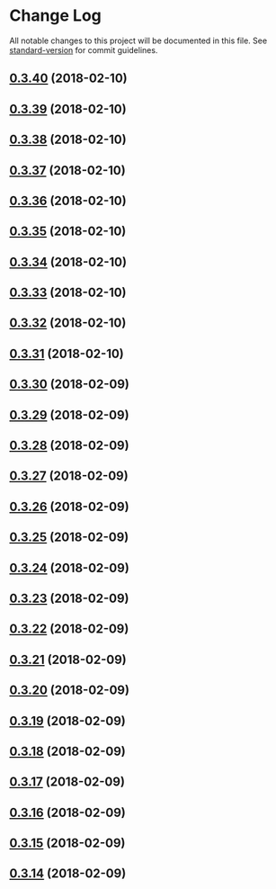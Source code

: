 # Change Log

All notable changes to this project will be documented in this file. See [standard-version](https://github.com/conventional-changelog/standard-version) for commit guidelines.

<a name="0.3.40"></a>
## [0.3.40](https://github.com/svenanders/pwa-boilerplate/compare/v0.3.39...v0.3.40) (2018-02-10)



<a name="0.3.39"></a>
## [0.3.39](https://github.com/svenanders/pwa-boilerplate/compare/v0.3.38...v0.3.39) (2018-02-10)



<a name="0.3.38"></a>
## [0.3.38](https://github.com/svenanders/pwa-boilerplate/compare/v0.3.37...v0.3.38) (2018-02-10)



<a name="0.3.37"></a>
## [0.3.37](https://github.com/svenanders/pwa-boilerplate/compare/v0.3.36...v0.3.37) (2018-02-10)



<a name="0.3.36"></a>
## [0.3.36](https://github.com/svenanders/pwa-boilerplate/compare/v0.3.35...v0.3.36) (2018-02-10)



<a name="0.3.35"></a>
## [0.3.35](https://github.com/svenanders/pwa-boilerplate/compare/v0.3.34...v0.3.35) (2018-02-10)



<a name="0.3.34"></a>
## [0.3.34](https://github.com/svenanders/pwa-boilerplate/compare/v0.3.33...v0.3.34) (2018-02-10)



<a name="0.3.33"></a>
## [0.3.33](https://github.com/svenanders/pwa-boilerplate/compare/v0.3.32...v0.3.33) (2018-02-10)



<a name="0.3.32"></a>
## [0.3.32](https://github.com/svenanders/pwa-boilerplate/compare/v0.3.31...v0.3.32) (2018-02-10)



<a name="0.3.31"></a>
## [0.3.31](https://github.com/svenanders/pwa-boilerplate/compare/v0.3.30...v0.3.31) (2018-02-10)



<a name="0.3.30"></a>
## [0.3.30](https://github.com/svenanders/pwa-boilerplate/compare/v0.3.29...v0.3.30) (2018-02-09)



<a name="0.3.29"></a>
## [0.3.29](https://github.com/svenanders/pwa-boilerplate/compare/v0.3.28...v0.3.29) (2018-02-09)



<a name="0.3.28"></a>
## [0.3.28](https://github.com/svenanders/pwa-boilerplate/compare/v0.3.27...v0.3.28) (2018-02-09)



<a name="0.3.27"></a>
## [0.3.27](https://github.com/svenanders/pwa-boilerplate/compare/v0.3.26...v0.3.27) (2018-02-09)



<a name="0.3.26"></a>
## [0.3.26](https://github.com/svenanders/pwa-boilerplate/compare/v0.3.25...v0.3.26) (2018-02-09)



<a name="0.3.25"></a>
## [0.3.25](https://github.com/svenanders/pwa-boilerplate/compare/v0.3.24...v0.3.25) (2018-02-09)



<a name="0.3.24"></a>
## [0.3.24](https://github.com/svenanders/pwa-boilerplate/compare/v0.3.23...v0.3.24) (2018-02-09)



<a name="0.3.23"></a>
## [0.3.23](https://github.com/svenanders/pwa-boilerplate/compare/v0.3.22...v0.3.23) (2018-02-09)



<a name="0.3.22"></a>
## [0.3.22](https://github.com/svenanders/pwa-boilerplate/compare/v0.3.21...v0.3.22) (2018-02-09)



<a name="0.3.21"></a>
## [0.3.21](https://github.com/svenanders/pwa-boilerplate/compare/v0.3.20...v0.3.21) (2018-02-09)



<a name="0.3.20"></a>
## [0.3.20](https://github.com/svenanders/pwa-boilerplate/compare/v0.3.19...v0.3.20) (2018-02-09)



<a name="0.3.19"></a>
## [0.3.19](https://github.com/svenanders/pwa-boilerplate/compare/v0.3.18...v0.3.19) (2018-02-09)



<a name="0.3.18"></a>
## [0.3.18](https://github.com/svenanders/pwa-boilerplate/compare/v0.3.17...v0.3.18) (2018-02-09)



<a name="0.3.17"></a>
## [0.3.17](https://github.com/svenanders/pwa-boilerplate/compare/v0.3.16...v0.3.17) (2018-02-09)



<a name="0.3.16"></a>
## [0.3.16](https://github.com/svenanders/pwa-boilerplate/compare/v0.3.15...v0.3.16) (2018-02-09)



<a name="0.3.15"></a>
## [0.3.15](https://github.com/svenanders/pwa-boilerplate/compare/v0.3.14...v0.3.15) (2018-02-09)



<a name="0.3.14"></a>
## [0.3.14](https://github.com/svenanders/pwa-boilerplate/compare/v0.3.13...v0.3.14) (2018-02-09)
